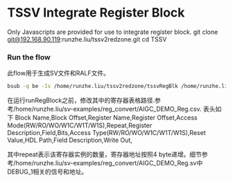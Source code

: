 # TSSV  Integrate Register Block

Only Javascripts are provided for use to integrate register block.
git clone git@192.168.90.119:runzhe.liu/tssv2redzone.git
cd TSSV

### Run the flow
此flow用于生成SV文件和RALF文件。
```bash
bsub -q be -Is /home/runzhe.liu/tssv2redzone/tssvRegBlk /home/runzhe.liu/tssv2redzone/sv-examples/reg_convert/AIGC_DEMO_Reg.csv 
```

在运行runRegBlock之前，修改其中的寄存器表格路径.参考/home/runzhe.liu/sv-examples/reg_convert/AIGC_DEMO_Reg.csv.
表头如下
Block Name,Block Offset,Register Name,Register Offset,Access Mode(RW/RO/WO/W1C/W1T/W1S),Repeat,Register Description,Field,Bits,Access Type(RW/RO/WO/W1C/W1T/W1S),Reset Value,HDL Path,Field Description,Write Out,

其中repeat表示该寄存器实例的数量，寄存器地址按照4 byte递增。细节参考/home/runzhe.liu/sv-examples/reg_convert/AIGC_DEMO_Reg.sv中DEBUG_1相关的信号和地址。



